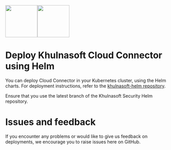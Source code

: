 <img src="https://avatars3.githubusercontent.com/u/12783832?s=200&v=4" height="100" width="100" /><img src="https://avatars3.githubusercontent.com/u/15859888?s=200&v=4" width="100" height="100"/>

# Deploy Khulnasoft Cloud Connector using Helm

You can deploy Cloud Connector in your Kubernetes cluster, using the Helm charts. For deployment instructions, refer to the [khulnasoft-helm repository](https://github.com/khulnasoft/khulnasoft-helm/tree/2022.4/cloud-connector).

Ensure that you use the latest branch of the Khulnasoft Security Helm repository.

# Issues and feedback

If you encounter any problems or would like to give us feedback on deployments, we encourage you to raise issues here on GitHub.
